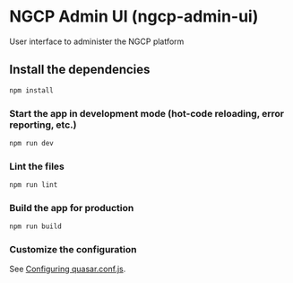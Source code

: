 # NGCP Admin UI (ngcp-admin-ui)

User interface to administer the NGCP platform

## Install the dependencies
```bash
npm install
```

### Start the app in development mode (hot-code reloading, error reporting, etc.)
```bash
npm run dev
```

### Lint the files
```bash
npm run lint
```

### Build the app for production
```bash
npm run build
```



### Customize the configuration
See [Configuring quasar.conf.js](https://quasar.dev/quasar-cli/quasar-conf-js).
